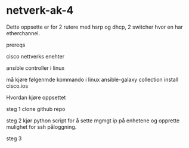 # netverk-ak-4
Dette oppsette er for 2 rutere med hsrp og dhcp, 2 switcher hvor en har etherchannel.

prereqs

cisco nettverks enehter

ansible controller i linux

må kjøre følgenmde kommando i linux ansible-galaxy collection install cisco.ios

Hvordan kjøre oppsettet

steg 1 clone github repo

steg 2 kjør python script for å sette mgmgt ip på enhetene og opprette mulighet for ssh påloggning.

steg 3 
